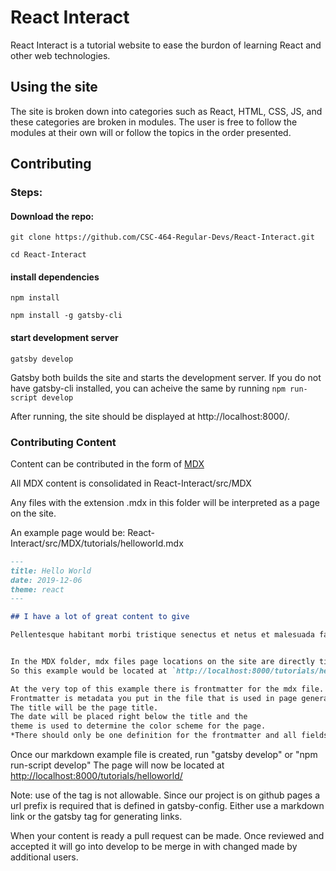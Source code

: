 # React Interact

React Interact is a tutorial website to ease the burdon of learning React and other web technologies.

## Using the site

The site is broken down into categories such as React, HTML, CSS, JS, and these categories are broken in modules. The user is free to follow the modules at their own will or follow the topics in the order presented.

## Contributing

### Steps:
#### Download the repo: 

`git clone https://github.com/CSC-464-Regular-Devs/React-Interact.git`

`cd React-Interact`

#### install dependencies

`npm install`

`npm install -g gatsby-cli`

#### start development server

`gatsby develop`

Gatsby both builds the site and starts the development server. If you do not have gatsby-cli installed, you can acheive the same by running `npm run-script develop`

After running, the site should be displayed at http://localhost:8000/.

### Contributing Content

Content can be contributed in the form of [MDX](https://www.gatsbyjs.org/docs/mdx/)

All MDX content is consolidated in React-Interact/src/MDX

Any files with the extension .mdx in this folder will be interpreted as a page on the site.

An example page would be: React-Interact/src/MDX/tutorials/helloworld.mdx

```markdown
---
title: Hello World
date: 2019-12-06
theme: react
---

## I have a lot of great content to give

Pellentesque habitant morbi tristique senectus et netus et malesuada fames ac turpis egestas.


In the MDX folder, mdx files page locations on the site are directly tied to their path in the folder. 
So this example would be located at `http://localhost:8000/tutorials/helloworld`

At the very top of this example there is frontmatter for the mdx file. 
Frontmatter is metadata you put in the file that is used in page generation.
The title will be the page title.
The date will be placed right below the title and the
theme is used to determine the color scheme for the page. 
*There should only be one definition for the frontmatter and all fields are unique*
```

Once our markdown example file is created, run "gatsby develop" or "npm run-script develop"
The page will now be located at [http://localhost:8000/tutorials/helloworld/](http://localhost:8000/tutorials/helloworld/)

Note: use of the <a> tag is not allowable. Since our project is on github pages a url prefix is required that is defined in gatsby-config. Either use a markdown link or the gatsby <Link> tag for generating links.
 
When your content is ready a pull request can be made. Once reviewed and accepted it will go into develop to be merge in with changed made by additional users.
